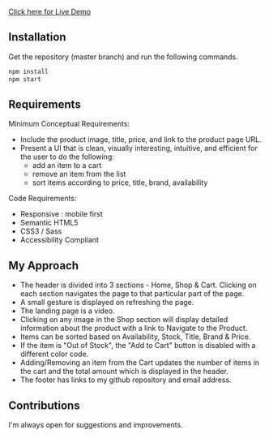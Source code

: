 [Click here for Live Demo](https://paragrajhans.github.io/shopping-cart/)

## Installation

Get the repository (master branch) and run the following commands.

```bash
npm install
npm start
```   

## Requirements

Minimum Conceptual Requirements:

- Include the product image, title, price, and link to the product page URL.
- Present a UI that is clean, visually interesting, intuitive, and efficient for the user to do the following:
  - add an item to a cart
  - remove an item from the list
  - sort items according to price, title, brand, availability

Code Requirements:

- Responsive : mobile first
- Semantic HTML5
- CSS3 / Sass
- Accessibility Compliant

## My Approach

- The header is divided into 3 sections - Home, Shop & Cart. Clicking on each section navigates the page to that particular part of the page.
- A small gesture is displayed on refreshing the page.
- The landing page is a video.
- Clicking on any image in the Shop section will display detailed information about the product with a link to Navigate to the Product.
- Items can be sorted based on Availability, Stock, Title, Brand & Price.
- If the item is "Out of Stock", the "Add to Cart" button is disabled with a different color code.
- Adding/Removing an item from the Cart updates the number of items in the cart and the total amount which is displayed in the header.
- The footer has links to my github repository and email address.

## Contributions

I'm always open for suggestions and improvements.
